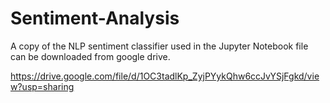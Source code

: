 # Sentiment-Analysis

A copy of the NLP sentiment classifier used in the Jupyter Notebook file can be downloaded from google drive.

https://drive.google.com/file/d/1OC3tadlKp_ZyjPYykQhw6ccJvYSjFgkd/view?usp=sharing
